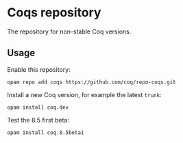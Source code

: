 # Coqs repository
The repository for non-stable Coq versions.

## Usage
Enable this repository:

    opam repo add coqs https://github.com/coq/repo-coqs.git

Install a new Coq version, for example the latest `trunk`:

    opam install coq.dev

Test the 8.5 first beta:

    opam install coq.8.5beta1
